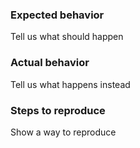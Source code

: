 ### Expected behavior
Tell us what should happen

### Actual behavior
Tell us what happens instead

### Steps to reproduce
Show a way to reproduce
